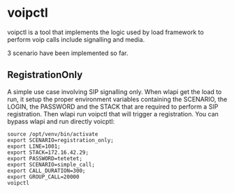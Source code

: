 # voipctl

voipctl is a tool that implements the logic used by load framework to perform
voip calls include signalling and media.

3 scenario have been implemented so far.

## RegistrationOnly
A simple use case involving SIP signalling only.
When wlapi get the load to run, it setup the proper environment
variables containing the SCENARIO, the LOGIN, the PASSWORD and the STACK that
are required to perform a SIP registration. Then wlapi run
voipctl that will trigger a registration.
You can bypass wlapi and run directly voicptl:


```
source /opt/venv/bin/activate
export SCENARIO=registration_only;
export LINE=1001;
export STACK=172.16.42.29;
export PASSWORD=tetetet;
export SCENARIO=simple_call;
export CALL_DURATION=300;
export GROUP_CALL=20000
voipctl
```
